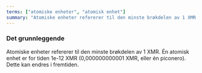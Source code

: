 ```yaml
---
terms: ["atomiske enheter", "atomisk enhet"]
summary: "Atomiske enheter refererer til den minste brøkdelen av 1 XMR."
---
```


### Det grunnleggende

Atomiske enheter refererer til den minste brøkdelen av 1 XMR.
Én atomisk enhet er for tiden 1e-12 XMR (0,000000000001 XMR, eller én piconero).
Dette kan endres i fremtiden.
